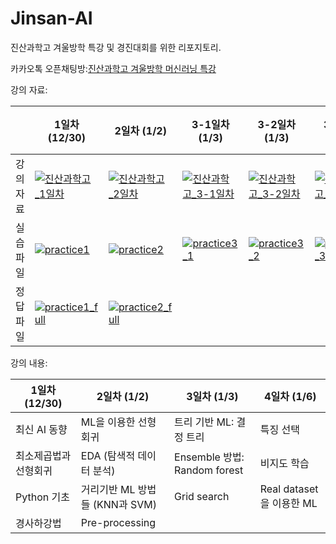 # Jinsan-AI

진산과학고 겨울방학 특강 및 경진대회를 위한 리포지토리.

카카오톡 오픈채팅방:[진산과학고 겨울방학 머신러닝 특강](https://open.kakao.com/o/gAfENu8g)

강의 자료:

||1일차 (12/30)|2일차 (1/2)|3-1일차 (1/3)|3-2일차 (1/3)|3-3일차 (1/3)|3-4일차 (1/4)|4일차 (1/6)|
|---|---|---|---|---|---|---|---|
|강의자료|[![진산과학고_1일차](https://img.shields.io/badge/Download%20as%20PDF-EF3939?style=flat&logo=adobeacrobatreader&logoColor=white&color=black&labelColor=ec1c24)](https://raw.githubusercontent.com/DevSlem/Jinsan-AI/main/진산과학고_1일차.pdf)|[![진산과학고_2일차](https://img.shields.io/badge/Download%20as%20PDF-EF3939?style=flat&logo=adobeacrobatreader&logoColor=white&color=black&labelColor=ec1c24)](https://raw.githubusercontent.com/DevSlem/Jinsan-AI/main/진산과학고_2일차.pdf)|[![진산과학고_3-1일차](https://img.shields.io/badge/Download%20as%20PDF-EF3939?style=flat&logo=adobeacrobatreader&logoColor=white&color=black&labelColor=ec1c24)](https://raw.githubusercontent.com/DevSlem/Jinsan-AI/main/진산과학고_3-1일차.pdf)|[![진산과학고_3-2일차](https://img.shields.io/badge/Download%20as%20PDF-EF3939?style=flat&logo=adobeacrobatreader&logoColor=white&color=black&labelColor=ec1c24)](https://raw.githubusercontent.com/DevSlem/Jinsan-AI/main/진산과학고_3-2일차.pdf)|[![진산과학고_3-3일차](https://img.shields.io/badge/Download%20as%20PDF-EF3939?style=flat&logo=adobeacrobatreader&logoColor=white&color=black&labelColor=ec1c24)](https://raw.githubusercontent.com/DevSlem/Jinsan-AI/main/진산과학고_3-3일차.pdf)||
|실습파일|[![practice1](https://colab.research.google.com/assets/colab-badge.svg)](https://colab.research.google.com/github/DevSlem/Jinsan-AI/blob/main/practice1.ipynb)|[![practice2](https://colab.research.google.com/assets/colab-badge.svg)](https://colab.research.google.com/github/DevSlem/Jinsan-AI/blob/main/practice2.ipynb)|[![practice3_1](https://colab.research.google.com/assets/colab-badge.svg)](https://colab.research.google.com/github/DevSlem/Jinsan-AI/blob/main/practice3_1.ipynb)|[![practice3_2](https://colab.research.google.com/assets/colab-badge.svg)](https://colab.research.google.com/github/DevSlem/Jinsan-AI/blob/main/practice3_2.ipynb)|[![practice3_3](https://colab.research.google.com/assets/colab-badge.svg)](https://colab.research.google.com/github/DevSlem/Jinsan-AI/blob/main/practice3_3.ipynb)|
|정답파일|[![practice1_full](https://colab.research.google.com/assets/colab-badge.svg)](https://colab.research.google.com/github/DevSlem/Jinsan-AI/blob/main/practice1_full.ipynb)|[![practice2_full](https://colab.research.google.com/assets/colab-badge.svg)](https://colab.research.google.com/github/DevSlem/Jinsan-AI/blob/main/practice2_full.ipynb)|

<!-- <a href="https://colab.research.google.com/github/DevSlem/Jinsan-AI/blob/main/practice1.ipynb" target="_parent"><img src="https://colab.research.google.com/assets/colab-badge.svg" alt="Open In Colab"/></a> -->

강의 내용:

|1일차 (12/30)|2일차 (1/2)|3일차 (1/3)|4일차 (1/6)|
|---|---|---|---|
|최신 AI 동향|ML을 이용한 선형 회귀|트리 기반 ML: 결정 트리|특징 선택|
|최소제곱법과 선형회귀|EDA (탐색적 데이터 분석)|Ensemble 방법: Random forest|비지도 학습|
|Python 기초|거리기반 ML 방법들 (KNN과 SVM)|Grid search|Real dataset을 이용한 ML|
|경사하강법|Pre-processing|||
